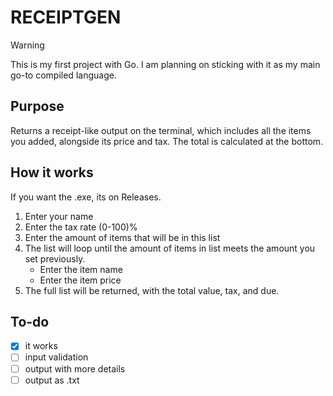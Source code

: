 # RECEIPTGEN

> [!WARNING]
> This is my first project with Go. I am planning on sticking with it as my main go-to compiled language.

## Purpose

Returns a receipt-like output on the terminal, which includes all the items you added, alongside its price and tax. The total is calculated at the bottom.

## How it works

If you want the .exe, its on Releases.

1. Enter your name
2. Enter the tax rate (0-100)%
3. Enter the amount of items that will be in this list
4. The list will loop until the amount of items in list meets the amount you set previously.
    * Enter the item name
    * Enter the item price
5. The full list will be returned, with the total value, tax, and due.

## To-do

* [x] it works
* [ ] input validation
* [ ] output with more details
* [ ] output as .txt
